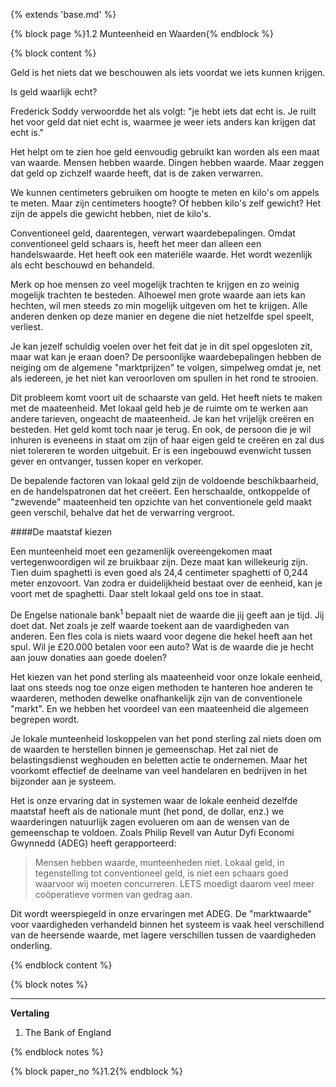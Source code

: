 {% extends 'base.md' %}

{% block page %}1.2 Munteenheid en Waarden{% endblock %}

{% block content %}

Geld is het niets dat we beschouwen als iets voordat we iets kunnen krijgen.

Is geld waarlijk echt?

Frederick Soddy verwoordde het als volgt: "je hebt iets dat echt is. Je ruilt 
het voor geld dat niet echt is, waarmee je weer iets anders kan krijgen dat echt is."

Het helpt om te zien hoe geld eenvoudig gebruikt kan worden als een maat van waarde.
Mensen hebben waarde. Dingen hebben waarde. Maar zeggen dat geld op zichzelf 
waarde heeft, dat is de zaken verwarren.

We kunnen centimeters gebruiken om hoogte te meten en kilo's om appels te meten.
Maar zijn centimeters hoogte? Of hebben kilo's zelf gewicht?
Het zijn de appels die gewicht hebben, niet de kilo's.

Conventioneel geld, daarentegen, verwart waardebepalingen.
Omdat conventioneel geld schaars is, heeft het meer dan alleen een
handelswaarde. Het heeft ook een materiële waarde. Het wordt wezenlijk als 
echt beschouwd en behandeld.

Merk op hoe mensen zo veel mogelijk trachten te krijgen en zo weinig 
mogelijk trachten te besteden.
Alhoewel men grote waarde aan iets kan hechten, wil men steeds zo min 
mogelijk uitgeven om het te krijgen.
Alle anderen denken op deze manier en degene die niet hetzelfde spel speelt, verliest.

Je kan jezelf schuldig voelen over het feit dat je in dit spel opgesloten zit, maar wat
kan je eraan doen? De persoonlijke waardebepalingen hebben de neiging om de 
algemene "marktprijzen" te volgen, simpelweg omdat je, net als iedereen, je het 
niet kan veroorloven om spullen in het rond te strooien.

Dit probleem komt voort uit de schaarste van geld. Het heeft niets te maken 
met de maateenheid.
Met lokaal geld heb je de ruimte om te werken aan andere tarieven, ongeacht 
de maateenheid.
Je kan het vrijelijk creëren en besteden. Het geld komt toch naar je terug.
En ook, de persoon die je wil inhuren is eveneens in staat om zijn of haar 
eigen geld te creëren en zal dus niet tolereren te worden uitgebuit. 
Er is een ingebouwd evenwicht tussen gever en ontvanger, tussen koper en verkoper.

De bepalende factoren van lokaal geld zijn de voldoende beschikbaarheid, en
de handelspatronen dat het creëert.
Een herschaalde, ontkoppelde of "zwevende" maateenheid ten opzichte van het 
conventionele geld maakt geen verschil, behalve dat het de verwarring vergroot.

####De maatstaf kiezen

Een munteenheid moet een gezamenlijk overeengekomen maat vertegenwoordigen 
wil ze bruikbaar zijn.
Deze maat kan willekeurig zijn. Tien duim spaghetti is even goed 
als 24,4 centimeter spaghetti of 0,244 meter enzovoort. 
Van zodra er duidelijkheid bestaat over de eenheid, kan je voort met de spaghetti.
Daar stelt lokaal geld ons toe in staat.

De Engelse nationale bank<sup>1</sup> bepaalt niet de waarde die jij geeft 
aan je tijd. Jij doet dat. 
Net zoals je zelf waarde toekent aan de vaardigheden van anderen. Een fles cola 
is niets waard voor degene die hekel heeft aan het spul.
Wil je £20.000 betalen voor een auto? Wat is de waarde die je hecht 
aan jouw donaties aan goede doelen?

Het kiezen van het pond sterling als maateenheid voor onze lokale eenheid, laat 
ons steeds nog toe onze eigen methoden te hanteren hoe anderen te waarderen, 
methoden dewelke onafhankelijk zijn van de conventionele "markt".
En we hebben het voordeel van een maateenheid die algemeen begrepen wordt.

Je lokale munteenheid loskoppelen van het pond sterling zal niets doen om de waarden 
te herstellen binnen je gemeenschap.
Het zal niet de belastingsdienst weghouden en beletten actie te ondernemen.
Maar het voorkomt effectief de deelname van veel handelaren en 
bedrijven in het bijzonder aan je systeem.

Het is onze ervaring dat in systemen waar de lokale eenheid dezelfde maatstaf 
heeft als de nationale munt (het pond, de dollar, enz.) we waarderingen natuurlijk 
zagen evolueren om aan de wensen van de gemeenschap te voldoen.
Zoals Philip Revell van Autur Dyfi Economi Gwynnedd (ADEG) heeft gerapporteerd:

> Mensen hebben waarde, munteenheden niet. Lokaal geld, in 
> tegenstelling tot conventioneel geld,
> is niet een schaars goed waarvoor wij moeten concurreren. 
> LETS moedigt daarom veel meer coöperatieve vormen van
> gedrag aan.

Dit wordt weerspiegeld in onze ervaringen met ADEG. De "marktwaarde"
voor vaardigheden verhandeld binnen het systeem is vaak heel verschillend van
de heersende waarde, met lagere verschillen tussen de vaardigheden onderling.

{% endblock content %}

{% block notes %}

---
**Vertaling**
1. The Bank of England

{% endblock notes %}


{% block paper_no %}1.2{% endblock %}



